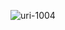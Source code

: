 ![uri-1004](https://user-images.githubusercontent.com/62181222/99324542-b87bd880-289e-11eb-9869-5f1cb8c1d1a3.png)
